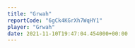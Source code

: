 ```yaml
---
title: "Grwah"
reportCode: "6gCk4KGrXh7WqHY1"
player: "Grwah"
date: 2021-11-10T19:47:04.454000+00:00
---
```

